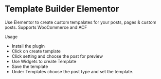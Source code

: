 # Template Builder Elementor

Use Elementor to create custom tempalates for your posts,
pages & custom posts. Supports WooCommerce and ACF

Usage
- Install the plugin
- Click on create template
- Click setting and choose the post for preview
- Use Widgets to create Template
- Save the template
- Under Templates choose the post type and set the template.
